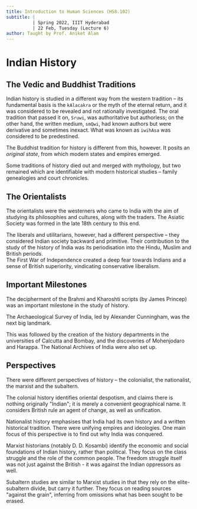 ```yaml
---
title: Introduction to Human Sciences (HS8.102)
subtitle: |
          | Spring 2022, IIIT Hyderabad
          | 22 Feb, Tuesday (Lecture 6)
author: Taught by Prof. Aniket Alam
---
```


# Indian History
## The Vedic and Buddhist Traditions
Indian history is studied in a different way from the western tradition – its fundamental basis is the `kAlacakra` or the myth of the eternal return, and it was considered to be revealed and not rationally investigated. The oral tradition that passed it on, `Sruwi`, was authoritative but authorless; on the other hand, the written medium, `smQwi`, had known authors but were derivative and sometimes inexact. What was known as `iwihAsa` was considered to be predestined.  

The Buddhist tradition for history is different from this, however. It posits an *original state*, from which modern states and empires emerged.  

Some traditions of history died out and merged with mythology, but two remained which are identifiable with modern historical studies – family genealogies and court chronicles.  

## The Orientalists
The orientalists were the westerners who came to India with the aim of studying its philosophies and cultures, along with the traders. The Asiatic Society was formed in the late 18th century to this end.  

The liberals and utilitarians, however, had a different perspective – they considered Indian society backward and primitive. Their contribution to the study of the history of India was its periodisation into the Hindu, Muslim and British periods.  
The First War of Independence created a deep fear towards Indians and a sense of British superiority, vindicating conservative liberalism.

## Important Milestones
The decipherment of the Brahmi and Kharoshti scripts (by James Princep) was an important milestone in the study of history.  

The Archaeological Survey of India, led by Alexander Cunningham, was the next big landmark.  

This was followed by the creation of the history departments in the universities of Calcutta and Bombay, and the discoveries of Mohenjodaro and Harappa. The National Archives of India were also set up.

## Perspectives
There were different perspectives of history – the colonialist, the nationalist, the marxist and the subaltern.  

The colonial history identifies oriental despotism, and claims there is nothing originally "Indian"; it is merely a convenient geographical name. It considers British rule an agent of change, as well as unification.  

Nationalist history emphasises that India had its own history and a written historical tradition. There were unifying empires and ideologies. One main focus of this perspective is to find out why India was conquered.  

Marxist historians (notably D. D. Kosambi) identify the economic and social foundations of Indian history, rather than political. They focus on the class struggle and the role of the common people. The freedom struggle itself was not just against the British - it was against the Indian oppressors as well.  

Subaltern studies are similar to Marxist studies in that they rely on the elite-subaltern divide, but carry it further. They focus on reading sources "against the grain", inferring from omissions what has been sought to be erased.
